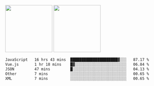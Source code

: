 <img src="https://github-readme-stats.vercel.app/api?username=Dream4ever&count_private=true&show_icons=true&theme=tokyonight" height="150" /> <img src="https://github-readme-stats.vercel.app/api/top-langs/?username=Dream4ever&count_private=true&show_icons=true&theme=tokyonight&langs_count=5&layout=compact" height="150" />

<!--START_SECTION:waka-->

```txt
JavaScript   16 hrs 43 mins  █████████████████████▓░░░   87.17 %
Vue.js       1 hr 18 mins    █▓░░░░░░░░░░░░░░░░░░░░░░░   06.84 %
JSON         47 mins         █░░░░░░░░░░░░░░░░░░░░░░░░   04.13 %
Other        7 mins          ░░░░░░░░░░░░░░░░░░░░░░░░░   00.65 %
XML          7 mins          ░░░░░░░░░░░░░░░░░░░░░░░░░   00.65 %
```

<!--END_SECTION:waka-->
